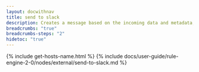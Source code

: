 ```yaml
---
layout: docwithnav
title: send to slack
description: Creates a message based on the incoming data and metadata, and sends it to Slack public channel, private channel or direct message.
breadcrumbs: "true"
breadcrumbs-steps: "2"
hidetoc: "true"
---
```


{% include get-hosts-name.html %}
{% include docs/user-guide/rule-engine-2-0/nodes/external/send-to-slack.md %}
